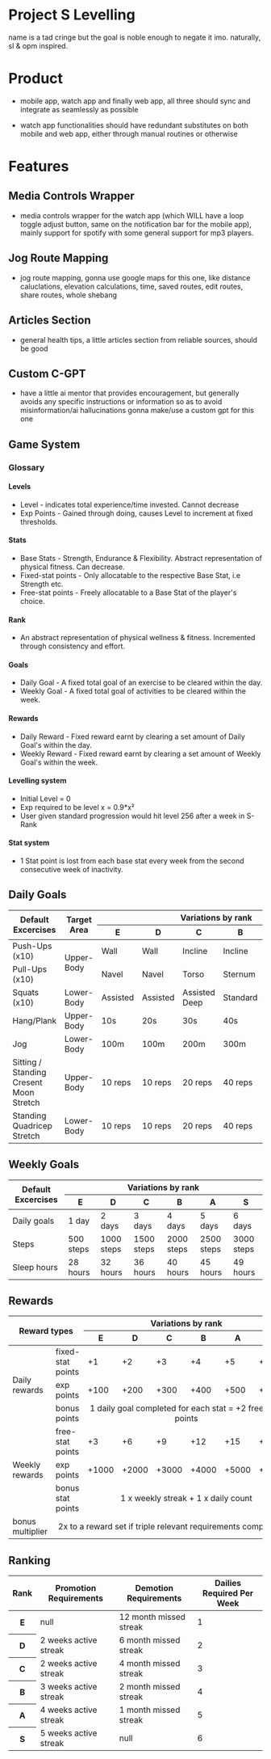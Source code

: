 # Project S Levelling

name is a tad cringe but the goal is noble enough to negate it imo.
naturally, sl & opm inspired.

# Product

- mobile app, watch app and finally web app, all three should sync and integrate as seamlessly as possible

- watch app functionalities should have redundant substitutes on both mobile and web app, either through manual routines or otherwise

# Features

## Media Controls Wrapper

- media controls wrapper for the watch app (which WILL have a loop toggle adjust button, same on the notification bar for the mobile app), mainly support for spotify with some general support for mp3 players.

## Jog Route Mapping

- jog route mapping, gonna use google maps for this one, like distance caluclations, elevation calculations, time, saved routes, edit routes, share routes, whole shebang

## Articles Section

- general health tips, a little articles section from reliable sources, should be good

## Custom C-GPT

- have a little ai mentor that provides encouragement, but generally avoids any specific instructions or information so as to avoid misinformation/ai hallucinations
  gonna make/use a custom gpt for this one

## Game System

### Glossary

#### Levels

- Level - indicates total experience/time invested. Cannot decrease
- Exp Points - Gained through doing, causes Level to increment at fixed thresholds.

#### Stats

- Base Stats - Strength, Endurance & Flexibility. Abstract representation of physical fitness. Can decrease.
- Fixed-stat points - Only allocatable to the respective Base Stat, i.e Strength etc.
- Free-stat points - Freely allocatable to a Base Stat of the player's choice.

#### Rank

- An abstract representation of physical wellness & fitness. Incremented through consistency and effort.

#### Goals

- Daily Goal - A fixed total goal of an exercise to be cleared within the day.
- Weekly Goal - A fixed total goal of activities to be cleared within the week.

#### Rewards

- Daily Reward - Fixed reward earnt by clearing a set amount of Daily Goal's within the day.
- Weekly Reward - Fixed reward earnt by clearing a set amount of Weekly Goal's within the week.

#### Levelling system

- Initial Level = 0
- Exp required to be level x = 0.9\*x²
- User given standard progression would hit level 256 after a week in S-Rank

#### Stat system

- 1 Stat point is lost from each base stat every week from the second consecutive week of inactivity.

## Daily Goals

<table >
  <thead>
    <tr>
      <th rowspan="2" >Default Excercises</th>
      <th rowspan="2" >Target Area</th>
      <th colspan="6" style="text-align: center;">Variations by rank</th>
      <th rowspan="2" >Relevant stat</th>
    </tr>
    <tr >
    <th>E</th>
    <th>D</th>
    <th>C</th>
    <th>B</th>
    <th>A</th>
    <th>S</th>
    </tr>
  </thead>
  <thead></thead>
  <tbody>
    <tr >
      <td>Push-Ups (x10)</td>
      <td rowspan="2">Upper-Body</td>
      <td>Wall</td>
      <td>Wall</td>
      <td>Incline</td>
      <td>Incline</td>
      <td>Knee</td>
      <td>Full</td>
      <td>Strength</td>
    </tr>
    <tr>
      <td>Pull-Ups (x10)</td>
      <td>Navel</td>
      <td>Navel</td>
      <td>Torso</td>
      <td>Sternum</td>
      <td>Assisted</td>
      <td>Full</td>
      <td>Strength</td>
    </tr>
    <tr >
      <td>Squats (x10)</td>
      <td>Lower-Body</td>
      <td>Assisted</td>
      <td>Assisted</td>
      <td>Assisted Deep</td>
      <td>Standard</td>
      <td>Standard</td>
      <td>Deep</td>
      <td>Strength</td>
    </tr>
    <tr >
      <td>Hang/Plank</td>
      <td>Upper-Body</td>
      <td>10s</td>
      <td>20s</td>
      <td>30s</td>
      <td>40s</td>
      <td>50s</td>
      <td>60s</td>
      <td>Stamina</td>
    </tr>
    <tr >
      <td>Jog</td>
      <td>Lower-Body</td>
      <td>100m</td>
      <td>100m</td>
      <td>200m</td>
      <td>300m</td>
      <td>400m</td>
      <td>500m</td>
      <td>Stamina</td>
    </tr>
    <tr>
      <td>
        Sitting / Standing <br />
        Cresent Moon Stretch
      </td>
      <td>Upper-Body</td>
      <td>10 reps</td>
      <td>10 reps</td>
      <td>20 reps</td>
      <td>40 reps</td>
      <td>60 reps</td>
      <td>60 reps</td>
      <td>Flexibility</td>
    </tr>
    <tr >
      <td>
        Standing <br />
        Quadricep Stretch
      </td>
      <td>Lower-Body</td>
      <td>10 reps</td>
      <td>10 reps</td>
      <td>20 reps</td>
      <td>40 reps</td>
      <td>60 reps</td>
      <td>60 reps</td>
      <td>Flexibility</td>
    </tr>
  </tbody>
</table>

## Weekly Goals

<table>
  <thead>
    <tr>
      <th rowspan="2">Default Excercises</th>
      <th colspan="6" style="text-align: center;">Variations by rank</th>
    </tr>
    <tr>
      <th>E</th>
      <th>D</th>
      <th>C</th>
      <th>B</th>
      <th>A</th>
      <th>S</th>
    </tr>
  </thead>
  <tbody>
    <tr>
      <td>Daily goals</td>
      <td>1 day</td>
      <td>2 days</td>
      <td>3 days</td>
      <td>4 days</td>
      <td>5 days</td>
      <td>6 days</td>
    </tr>
    <tr>
      <td>Steps</td>
      <td>500 steps</td>
      <td>1000 steps</td>
      <td>1500 steps</td>
      <td>2000 steps</td>
      <td>2500 steps</td>
      <td>3000 steps</td>
    </tr>
    <tr>
      <td>Sleep hours</td>
      <td>28 hours</td>
      <td>32 hours</td>
      <td>36 hours</td>
      <td>40 hours</td>
      <td>45 hours</td>
      <td>49 hours</td>
    </tr>
  </tbody>
</table>

## Rewards

<table>
  <thead>
    <tr>
      <th rowspan="2" colspan="2">Reward types</th>
      <th colspan="6" style="text-align: center;">Variations by rank</th>
    </tr>
    <tr>
      <th>E</th>
      <th>D</th>
      <th>C</th>
      <th>B</th>
      <th>A</th>
      <th>S</th>
    </tr>
  </thead>
  <tbody>
    <tr>
      <td rowspan="3">Daily rewards</td>
      <td>fixed-stat points</td>
      <td>+1</td>
      <td>+2</td>
      <td>+3</td>
      <td>+4</td>
      <td>+5</td>
      <td>+6</td>
    </tr>
    <tr>
      <td>exp points</td>
      <td>+100</td>
      <td>+200</td>
      <td>+300</td>
      <td>+400</td>
      <td>+500</td>
      <td>+600</td>
    </tr>
    <tr>
      <td>bonus points</td>
      <td colspan="6" style="text-align: center;">1 daily goal completed for each stat = +2 free-stat points</td>
    </tr>
    <tr>
      <td rowspan="3">Weekly rewards</td>
      <td>free-stat points</td>
      <td>+3</td>
      <td>+6</td>
      <td>+9</td>
      <td>+12</td>
      <td>+15</td>
      <td>+18</td>
    </tr>
    <tr>
      <td>exp points</td>
      <td>+1000</td>
      <td>+2000</td>
      <td>+3000</td>
      <td>+4000</td>
      <td>+5000</td>
      <td>+6000</td>
    </tr>
    <tr>
      <td>bonus stat points</td>
      <td colspan="6" style="text-align: center;">1 x weekly streak + 1 x daily count</td>
    </tr>
    <tr>
      <td colspan="1">bonus multiplier</td>
      <td colspan="7" style="text-align: center;">2x to a reward set if triple relevant requirements completed</td>
    </tr>
  </tbody>
</table>

## Ranking

<table>
  <thead>
    <tr>
      <th>Rank</th>
      <th>Promotion Requirements</th>
      <th>Demotion Requirements</th>
      <th>Dailies Required Per Week</th>
    </tr>
  </thead>
  <tbody>
    <tr>
      <th>E</th>
      <td>null</td>
      <td>12 month missed streak</td>
      <td>1</td>
    </tr>
    <tr>
      <th>D</th>
      <td>2 weeks active streak</td>
      <td>6 month missed streak</td>
      <td>2</td>
    </tr>
    <tr>
      <th>C</th>
      <td>2 weeks active streak</td>
      <td>4 month missed streak</td>
      <td>3</td>
    </tr>
    <tr>
      <th>B</th>
      <td>3 weeks active streak</td>
      <td>2 month missed streak</td>
      <td>4</td>
    </tr>
    <tr>
      <th>A</th>
      <td>4 weeks active streak</td>
      <td>1 month missed streak</td>
      <td>5</td>
    </tr>
    <tr>
      <th>S</th>
      <td>5 weeks active streak</td>
      <td>null</td>
      <td>6</td>
    </tr>
  </tbody>
</table>
